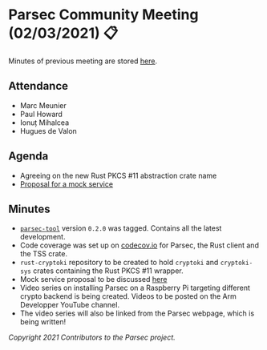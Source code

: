 # Parsec Community Meeting (02/03/2021) 📋

Minutes of previous meeting are stored
[here](https://github.com/parallaxsecond/community/tree/master/minutes).

## Attendance

- Marc Meunier
- Paul Howard
- Ionuț Mihalcea
- Hugues de Valon

## Agenda

- Agreeing on the new Rust PKCS #11 abstraction crate name
- [Proposal for a mock service](https://github.com/parallaxsecond/parsec/issues/350)

## Minutes

- [`parsec-tool`](https://github.com/parallaxsecond/parsec-tool) version `0.2.0` was tagged.
   Contains all the latest development.
- Code coverage was set up on [codecov.io](https://codecov.io/gh/parallaxsecond) for Parsec, the
   Rust client and the TSS crate.
- `rust-cryptoki` repository to be created to hold `cryptoki` and `cryptoki-sys` crates containing
   the Rust PKCS #11 wrapper.
- Mock service proposal to be discussed [here](https://github.com/parallaxsecond/parsec/issues/350)
- Video series on installing Parsec on a Raspberry Pi targeting different crypto backend is being
   created. Videos to be posted on the Arm Developper YouTube channel.
- The video series will also be linked from the Parsec webpage, which is being written!

*Copyright 2021 Contributors to the Parsec project.*
